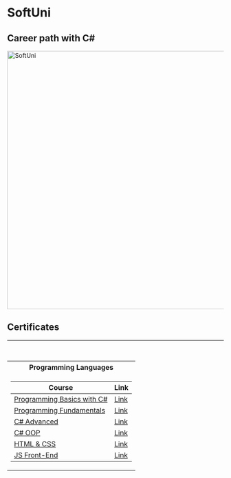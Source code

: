 # SoftUni
## Career path with C#

<img align="center" alt="SoftUni" width="600" src = "https://github.com/stoyantsiparov/SoftUni/assets/133793181/848ee8c4-034f-4cec-b34c-f8956b9ff989">


<h2> Certificates </h2>

---

<table align="center">
  
<br/>

<tr>
  <th> Programming Languages </th>
</tr>

<tr>
<td>

| **Course**                                                 | **Link**                                                                 |
|------------------------------------------------------------|--------------------------------------------------------------------------|
| <a href="https://softuni.bg/courses/programming-basics" > Programming Basics with C# </a>                                                                                                                                        |<a href="https://softuni.bg/certificates/details/170390/aae80e3d">Link</a>|                          
| <a href="https://softuni.bg/courses/programming-fundamentals-csharp-java-js-python"> Programming Fundamentals </a>                                                                                                               |<a href="https://softuni.bg/certificates/details/179579/58509358">Link</a>|   
| <a href="https://softuni.bg/courses/csharp-advanced"> C# Advanced </a>                                                                                                                                                           |<a href="https://softuni.bg/certificates/details/188349/1635f6e7">Link</a>|   
| <a href="https://softuni.bg/courses/c-sharp-oop"> C# OOP </a>                                                                                                                                                                    |<a href="https://softuni.bg/certificates/details/195582/34667e15">Link</a>| 
| <a href="https://softuni.bg/courses/html-and-css" > HTML & CSS </a>                                                                                                                                                              |<a href="INCOMING">Link</a>|                          
| <a href="https://softuni.bg/courses/js-front-end"> JS Front-End </a>                                                                                                                                                             |<a href="INCOMING">Link</a>|  
</td>


